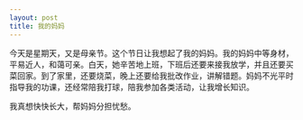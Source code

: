 ```yaml
---
layout: post
title: 我的妈妈
---
```



今天是星期天，又是母亲节。这个节日让我想起了我的妈妈。我的妈妈中等身材，平易近人，和蔼可亲。白天，她辛苦地上班，下班后还要来接我放学，并且还要买菜回家。到了家里，还要烧菜，晚上还要给我批改作业，讲解错题。妈妈不光平时指导我的功课，还经常陪我打球，陪我参加各类活动，让我增长知识。

我真想快快长大，帮妈妈分担忧愁。
